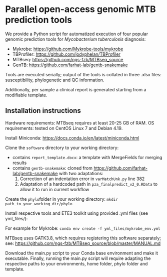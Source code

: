 # Parallel open-access genomic MTB prediction tools

We provide a Python script for automatized execution of four popular genomic prediction tools for *Mycobacterium tuberculosis* diagnosis:
- Mykrobe: https://github.com/Mykrobe-tools/mykrobe
- TBProfiler: https://github.com/jodyphelan/TBProfiler
- MTBseq: https://github.com/ngs-fzb/MTBseq_source
- GenTB: https://github.com/farhat-lab/gentb-snakemake

Tools are executed serially; output of the tools is collated in three .xlsx files: susceptibility, phylogenetic and QC information.

Additionally, per sample a clinical report is generated starting from a modifiable template.

## Installation instructions

Hardware requirements: MTBseq requires at least 20-25 GB of RAM.
OS requirements: tested on CentOS Linux 7 and Debian 4.19.

Install Miniconda: https://docs.conda.io/en/latest/miniconda.html

Clone the `software` directory to your working directory:
- contains `report_template.docx`: a template with MergeFields for merging results
- contains `gentb-snakemake`: cloned from https://github.com/farhat-lab/gentb-snakemake with two adaptations:
   1) Correction of an indentation error in `varMatchUnk.py` line 382
   2) Adaptation of a hardcoded path in `pza_finalpredict_v2_0.RData` to allow it to run in current workflow

Create the `phylo`folder in your working directory: `mkdir path_to_your_working_dir/phylo`

Install respective tools and ETE3 toolkit using provided .yml files (see yml_files/):

For example for Mykrobe:
`conda env create -f yml_files/mykrobe_env.yml`

MTBseq uses GATK3.8, which requires registering this software separately; see: https://github.com/ngs-fzb/MTBseq_source/blob/master/MANUAL.md

Download the main.py script to your Conda base environment and make it executable.
Finally, running the main.py script will require adapting the respective paths to your environments, home folder, phylo folder and template.


